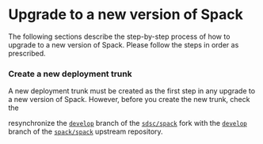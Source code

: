 # Upgrade to a new version of Spack
The following sections describe the step-by-step process of how to upgrade to a new version of Spack. Please follow the steps in order as prescribed.

### Create a new deployment trunk
A new deployment trunk must be created as the first step in any upgrade to a new version of Spack. 
However, before you create the new trunk, check the 


resynchronize the [`develop`](https://github.com/sdsc/spack/tree/develop) branch of the [`sdsc/spack`](https://github.com/sdsc/spack) fork with the [`develop`](https://github.com/spack/spack/tree/develop) branch of the [`spack/spack`](https://github.com/spack/spack) upstream repository.
